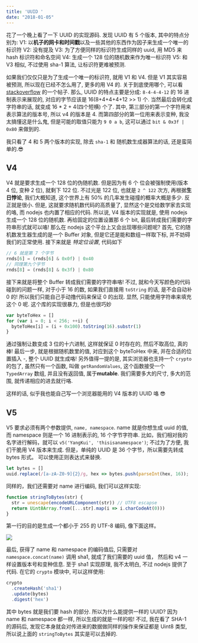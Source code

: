 ```yaml
---
title: 'UUID '
date: "2018-01-05"
---
```


花了一个晚上看了一下 UUID 的实现源码. 发现 UUID 有 5 个版本, 其中的特点分别为:
V1: 以**机子的网卡和时间戳**以及一些其他的东西作为因子来生成一个唯一的标识符
V2: 没有提及
V3: 为了方便同样的标识符生成同样的 uuid, 用 MD5 来 hash 标识符和命名空间
V4: 生成一个 128 位的随机数来作为唯一标识符
V5: 和 V3 相似, 不过使用 sha-1 算法, 让标识符更难被预测.

如果我们仅仅只是为了生成一个唯一的标识符, 就用 V1 和 V4. 但是 V1 其实容易被预测, 所以现在已经不怎么用了, 更多的用 V4 的. 关于到底使用哪个, 可以看 [stackoverflow](https://stackoverflow.com/questions/20342058/which-uuid-version-to-use) 的一个帖子.
那么, UUID 的特点主要是分成:
`8-4-4-4-12` 的 16 进制表示来展现的, 对应的字节应该是 16(8+4+4+4+12 >> 1) 个. 当然最后会转化成字符串的话, 就变成 16 \* 2 + 4(四个短横) 个了.
其中, 第三部分的第一个字符用来表示算法的版本号, 所以 v4 的版本是 4. 而第四部分的第一位用来表示变种, 我没太搞懂这是什么鬼, 但是可能的取值只能为 `9 0 a b`, 这可以通过 `bit & 0x3f | 0x80` 来做到的.

我只看了 4 和 5 两个版本的实现, 除去 `sha-1` 和 随机数生成器算法的话, 还是蛮简单的.😎

## V4

V4 就是要求生成一个 128 位的伪随机数. 但是因为有 6 个 位会被强制使用(版本 4 位, 变种 2 位), 就剩下 122 位. 不过光是 122 位, 也就是 `2 ^ 122` 次方, 再根据**生日悖论**, 我们大概知道, 这个世界上有 50% 的几率发生碰撞的概率大概是多少. 反正就是很小. 但是, 这就要求随机数代码的高质量了, 显然这个是交给数学家去实现的咯, 而 nodejs 也内置了相应的代码.
所以说, V4 版本的实现就是, 使用 nodejs 生成一个 128 位的随机数. 再给固定的位置设置那 6 个 bit, 最后转成我们需要的字符串形式就可以咯!
那么在 nodejs 这个平台上又会出现哪些问题呢?
首先, 它的随机数发生器生成的是一个 Buffer 对象, 但是它还是能和数组一样取下标, 并不妨碍我们的正常使用.
接下来就是 _特定位设置_, 代码如下

```js
// 6 就是第 7 个字节
rnds[6] = (rnds[6] & 0x0f) | 0x40
// 同理第九个字节
rnds[8] = (rnds[8] & 0x3f) | 0x80
```

接下来就是将整个 Buffer 转成我们需要的字符串咯! 不过, 就和今天写颜色的代码碰到的问题一样, 对于小于 16 的数, 如果我们直接用 `toString` 的话, 是不会自动补 0 的! 所以我们只能自己手动撸代码来保证 0 的出现. 显然, 只能使用字符串来填充这个 0 呢.
这个库的实现很暴力, 但是也很巧妙

```js
var byteToHex = []
for (var i = 0; i < 256; ++i) {
  byteToHex[i] = (i + 0x100).toString(16).substr(1)
}
```

通过强制让数变成 3 位的十六进制, 这样就保证 0 时存在的, 然后不取高位, 真的棒!
最后一步, 就是根据随机数里的值, 对应到这个 byteToHex 中来, 并在合适的位置插入 -, 整个 UUID 就生成咯!
另外值得一提的是, 其实浏览器也支持一个 `crypto` 的包了, 虽然只有一个函数, 叫做 `getRandomValues`, 这个函数接受一个 `TypedArray` 数组, 并且没有返回值, 属于**mutable**. 我们需要多大的尺寸, 多大的范围, 就传递相应的进去就行咯.

这样的话, 似乎我也能自己写一个浏览器能用的 V4 版本的 UUID 咯 😎

## V5

V5 要求必须有两个参数提供, `name, namespace`. name 就是你想生成 uuid 的值, 而 namespace 则是一个 16 进制表示的, 16 个字节字符串.
比如，我们相对我的名字进行解码，就可以 `v5('YangKui', 'thisisanamespace')`;
不过为了方便, 我们干脆用 V4 版本来生成. 但是，单纯的 UUID 是 36 个字节，所以需要先转成 bytes 形式。 可以使用正则表达式来替换.

```js
let bytes = []
uuid.replace(/[a-zA-Z0-9]{2}/g, hex => bytes.push(parseInt(hex, 16));
```

同样的，我们还需要对 name 进行编码, 我们可以这样实现:

```js
function stringToBytes(str) {
  str = unescape(encodeURLComponent(str)) // UTF8 escapse
  return Uint8Array.from([...str].map(i => i.charCodeAt(0)))
}
```

第一行的目的是生成一个都小于 255 的 UTF-8 编码, 像下面这样。

![](./UUID/A38A178D-6DAC-4F8E-9EEC-001450B372AC.png)

最后, 获得了 name 和 namespace 的编码值后, 只需要对 `namespace.concat(name)` 调用 sha1, 就成了我们需要的 uuid 值， 然后和 v4 一样设置版本号和变种信息.
至于 sha1 实现原理, 我不太明白, 不过 nodejs 提供了代码. 在它的 `crypto` 模块中, 可以这样使用:

```js
crypto
  .createHash('sha1')
  .update(bytes)
  .digest('hex')
```

其中 bytes 就是我们要 hash 的部分. 所以为什么能提供一样的 UUID? 因为 name 和 namespace 都一样, 所以生成的就是一样的啦!
不过, 我在看了 SHA-1 的源码后, 发现它本身就会对传进来的数据做同样的操作来保证都是 Uint8 类型, 所以说上面的 `stringToBytes` 其实是可以去掉的.
